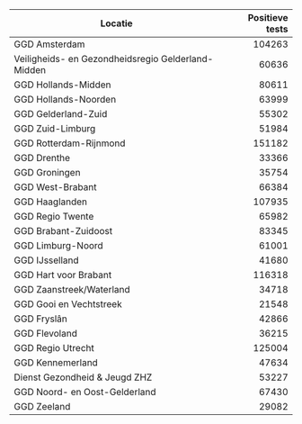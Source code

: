 | Locatie | Positieve tests |
|---------|----------------:|
| GGD Amsterdam                            | 104263 |
| Veiligheids- en Gezondheidsregio Gelderland-Midden | 60636 |
| GGD Hollands-Midden                      | 80611 |
| GGD Hollands-Noorden                     | 63999 |
| GGD Gelderland-Zuid                      | 55302 |
| GGD Zuid-Limburg                         | 51984 |
| GGD Rotterdam-Rijnmond                   | 151182 |
| GGD Drenthe                              | 33366 |
| GGD Groningen                            | 35754 |
| GGD West-Brabant                         | 66384 |
| GGD Haaglanden                           | 107935 |
| GGD Regio Twente                         | 65982 |
| GGD Brabant-Zuidoost                     | 83345 |
| GGD Limburg-Noord                        | 61001 |
| GGD IJsselland                           | 41680 |
| GGD Hart voor Brabant                    | 116318 |
| GGD Zaanstreek/Waterland                 | 34718 |
| GGD Gooi en Vechtstreek                  | 21548 |
| GGD Fryslân                              | 42866 |
| GGD Flevoland                            | 36215 |
| GGD Regio Utrecht                        | 125004 |
| GGD Kennemerland                         | 47634 |
| Dienst Gezondheid & Jeugd ZHZ            | 53227 |
| GGD Noord- en Oost-Gelderland            | 67430 |
| GGD Zeeland                              | 29082 |
